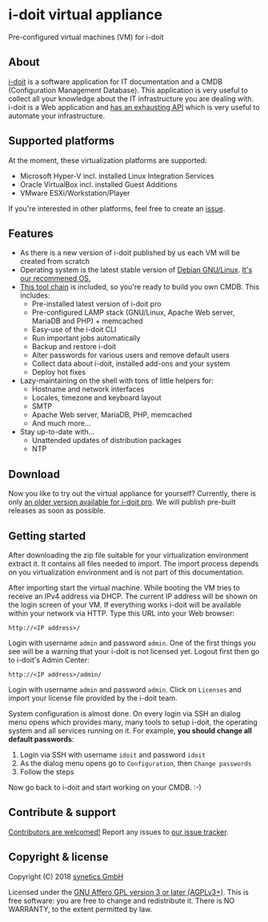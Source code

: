 # i-doit virtual appliance

Pre-configured virtual machines (VM) for i-doit


##  About

[i-doit](https://i-doit.com) is a software application for IT documentation and a CMDB (Configuration Management Database). This application is very useful to collect all your knowledge about the IT infrastructure you are dealing with. i-doit is a Web application and [has an exhausting API](https://kb.i-doit.com/pages/viewpage.action?pageId=37355644) which is very useful to automate your infrastructure.


##  Supported platforms

At the moment, these virtualization platforms are supported:

-   Microsoft Hyper-V incl. installed Linux Integration Services
-   Oracle VirtualBox incl. installed Guest Additions
-   VMware ESXi/Workstation/Player

If you're interested in other platforms, feel free to create an [issue](https://github.com/bheisig/i-doit-appliance/issues).


##  Features

-   As there is a new version of i-doit published by us each VM will be created from scratch
-   Operating system is the latest stable version of [Debian GNU/Linux](https://debian.org/). [It's our recommened OS.](https://kb.i-doit.com/display/en/System+Requirements)
-   [This tool chain](https://github.com/bheisig/i-doit-scripts) is included, so you're ready to build you own CMDB. This includes:
    -   Pre-installed latest version of i-doit pro
    -   Pre-configured LAMP stack (GNU/Linux, Apache Web server, MariaDB and PHP) + memcached
    -   Easy-use of the i-doit CLI
    -   Run important jobs automatically
    -   Backup and restore i-doit
    -   Alter passwords for various users and remove default users
    -   Collect data about i-doit, installed add-ons and your system
    -   Deploy hot fixes
-   Lazy-maintaining on the shell with tons of little helpers for:
    -   Hostname and network interfaces
    -   Locales, timezone and keyboard layout
    -   SMTP
    -   Apache Web server, MariaDB, PHP, memcached
    -   And much more…
-   Stay up-to-date with…
    -   Unattended updates of distribution packages
    -   NTP


##  Download

Now you like to try out the virtual appliance for yourself? Currently, there is only [an older version available for i-doit pro](https://www.i-doit.com/en/trial-version/). We will publish pre-built releases as soon as possible.


##  Getting started

After downloading the zip file suitable for your virtualization environment extract it. It contains all files needed to import. The import process depends on you virtualization environment and is not part of this documentation.

After importing start the virtual machine. While booting the VM tries to receive an IPv4 address via DHCP. The current IP address will be shown on the login screen of your VM. If everything works i-doit will be available within your network via HTTP. Type this URL into your Web browser:

~~~
http://<IP address>/
~~~

Login with username `admin` and password `admin`. One of the first things you see will be a warning that your i-doit is not licensed yet. Logout first then go to i-doit's Admin Center:

~~~
http://<IP address>/admin/
~~~

Login with username `admin` and password `admin`. Click on `Licenses` and import your license file provided by the i-doit team.

System configuration is almost done. On every login via SSH an dialog menu opens which provides many, many tools to setup i-doit, the operating system and all services running on it. For example, **you should change all default passwords**:

1.  Login via SSH with username `idoit` and password `idoit`
2.  As the dialog menu opens go to `Configuration`, then `Change passwords`
3.  Follow the steps

Now go back to i-doit and start working on your CMDB. :-)


##  Contribute & support

[Contributors are welcomed!](CONTRIBUTING.md) Report any issues to [our issue tracker](https://github.com/bheisig/i-doit-appliance/issues).


##  Copyright & license

Copyright (C) 2018 [synetics GmbH](https://i-doit.com/)

Licensed under the [GNU Affero GPL version 3 or later (AGPLv3+)](https://gnu.org/licenses/agpl.html). This is free software: you are free to change and redistribute it. There is NO WARRANTY, to the extent permitted by law.
